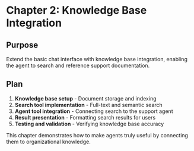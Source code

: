 # Chapter 2: Knowledge Base Integration

<!--
TOC: Tutorial: TechSupport Pro > Chapter 2: Knowledge Base Integration
Audience: All users
Duration: 45 minutes
Prerequisites: Chapter 1 completed
-->

## Purpose

Extend the basic chat interface with knowledge base integration, enabling the agent to search and reference support documentation.

## Plan

1. **Knowledge base setup** - Document storage and indexing
2. **Search tool implementation** - Full-text and semantic search
3. **Agent tool integration** - Connecting search to the support agent
4. **Result presentation** - Formatting search results for users
5. **Testing and validation** - Verifying knowledge base accuracy

This chapter demonstrates how to make agents truly useful by connecting them to organizational knowledge.

<!--
Implementation will cover:
- Document storage in database and filesystem
- Search tool with vector embeddings
- Agent configuration with knowledge base tools
- Search result formatting and citation
- Knowledge base updating and maintenance
-->
